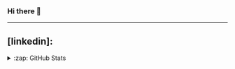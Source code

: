 ### Hi there 👋

---
[website]: https://dennisb.net
[twitter]: https://twitter.com/denismn881
[linkedin]: 
---
<details>
  <summary>:zap: GitHub Stats</summary>

  (https://github-readme-stats.vercel.app/api?username=dbatrakov1)

</details>


<!--
![Denis's GitHub stats](https://github-readme-stats.vercel.app/api?username=dbatrakov1)
**dbatrakov1/dbatrakov1** is a ✨ _special_ ✨ repository because its `README.md` (this file) appears on your GitHub profile.

Here are some ideas to get you started:

- 🔭 I’m currently working on ...
- 🌱 I’m currently learning ...
- 👯 I’m looking to collaborate on ...
- 🤔 I’m looking for help with ...
- 💬 Ask me about ...
- 📫 How to reach me: ...
- 😄 Pronouns: ...
- ⚡ Fun fact: ...
-->

